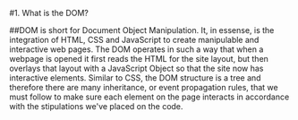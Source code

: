 #1. What is the DOM?

##DOM is short for Document Object Manipulation. It, in essense, is the integration of HTML, CSS and JavaScript to create manipulable and interactive web pages. The DOM operates in such a way that when a webpage is opened it first reads the HTML for the site layout, but then overlays that layout with a JavaScript Object so that the site now has interactive elements. Similar to CSS, the DOM structure is a tree and therefore there are many inheritance, or event propagation rules, that we must follow to make sure each element on the page interacts in accordance with the stipulations we've placed on the code.

